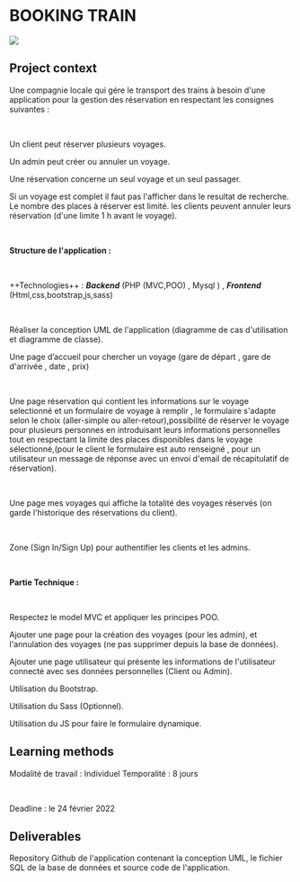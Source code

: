 # BOOKING TRAIN

<div style="display=flex;flex-diretion:row;justify-content: center; align-items: center" ><img src="https://thumbs.dreamstime.com/b/book-train-ticket-online-concept-idea-travel-tourism-planning-trip-online-buy-ticket-train-app-vector-167141646.jpg"></img></div>

<div class="sc-7lcum6-0 edCusw"><h2 class="ekeyz-0 dPTSJD">Project context</h2><div><div><p class="ekeyz-0 jasXoh">Une compagnie locale qui gére le transport des trains à besoin d'une application pour la gestion des réservation en respectant les consignes suivantes :</p>
<p class="ekeyz-0 jasXoh">​</p>
<p class="ekeyz-0 jasXoh">Un client peut réserver plusieurs voyages.</p>
<p class="ekeyz-0 jasXoh">Un admin peut créer ou annuler un voyage.</p>
<p class="ekeyz-0 jasXoh">Une réservation concerne un seul voyage et un seul passager.</p>
<p class="ekeyz-0 jasXoh">Si un voyage est complet il faut pas l'afficher dans le resultat de recherche. Le nombre des places à réserver est limité. les clients peuvent annuler leurs réservation (d'une limite 1 h avant le voyage).</p>
<p class="ekeyz-0 jasXoh">​</p>
<p class="ekeyz-0 jasXoh"><b>Structure de l'application :</b></p>
<p class="ekeyz-0 jasXoh">​</p>
<p class="ekeyz-0 jasXoh">++Technologies++ : <i><b>Backend</b></i> (PHP (MVC,POO) , Mysql ) , <i><b>Frontend</b></i> (Html,css,bootstrap,js,sass)</p>
<p class="ekeyz-0 jasXoh">​</p>
<p class="ekeyz-0 jasXoh">Réaliser la conception UML de l'application (diagramme de cas d'utilisation et diagramme de classe).</p>
<p class="ekeyz-0 jasXoh">Une page d’accueil pour chercher un voyage (gare de départ , gare de d'arrivée , date , prix)</p>
<p class="ekeyz-0 jasXoh">​</p>
<p class="ekeyz-0 jasXoh">Une page réservation qui contient les informations sur le voyage selectionné et un formulaire de voyage à remplir , le formulaire s'adapte selon le choix (aller-simple ou aller-retour),possibilité de réserver le voyage pour plusieurs personnes en introduisant leurs informations personnelles tout en respectant la limite des places disponibles dans le voyage sélectionné,(pour le client le formulaire est auto renseigné , pour un utilisateur un message de réponse avec un envoi d'email de récapitulatif de réservation).</p>
<p class="ekeyz-0 jasXoh">​</p>
<p class="ekeyz-0 jasXoh">Une page mes voyages qui affiche la totalité des voyages réservés (on garde l'historique des réservations du client).</p>
<p class="ekeyz-0 jasXoh">​</p>
<p class="ekeyz-0 jasXoh">Zone (Sign In/Sign Up) pour authentifier les clients et les admins.</p>
<p class="ekeyz-0 jasXoh">​</p>
<p class="ekeyz-0 jasXoh"><b>Partie Technique :</b></p>
<p class="ekeyz-0 jasXoh">​</p>
<p class="ekeyz-0 jasXoh">Respectez le model MVC et appliquer les principes POO.</p>
<p class="ekeyz-0 jasXoh">Ajouter une page pour la création des voyages (pour les admin), et l'annulation des voyages (ne pas supprimer depuis la base de données).</p>
<p class="ekeyz-0 jasXoh">Ajouter une page utilisateur qui présente les informations de l'utilisateur connecté avec ses données personnelles (Client ou Admin).</p>
<p class="ekeyz-0 jasXoh">Utilisation du Bootstrap.</p>
<p class="ekeyz-0 jasXoh">Utilisation du Sass (Optionnel).</p>
<p class="ekeyz-0 jasXoh">Utilisation du JS pour faire le formulaire dynamique.</p>
</div></div></div>

<div class="sc-7lcum6-0 edCusw"><h2 class="ekeyz-0 dPTSJD">Learning methods</h2><div><div><p class="ekeyz-0 jasXoh">Modalité de travail : Individuel Temporalité : 8 jours</p>
<p class="ekeyz-0 jasXoh">​</p>
<p class="ekeyz-0 jasXoh">Deadline : le 24 février 2022</p>
</div></div></div>

<div class="sc-7lcum6-0 edCusw"><h2 class="ekeyz-0 dPTSJD">Deliverables</h2><p class="ekeyz-0 jasXoh">Repository  Github de l'application contenant la conception UML, le fichier SQL de la base de données et source code de l'application.</p></div>
